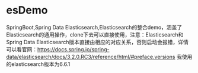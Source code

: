 # esDemo
SpringBoot,Spring Data Elasticsearch,Elasticsearch的整合demo，涵盖了Elasticsearch的通用操作，clone下去可以直接使用，注意：Elasticsearch和Spring Data Elasticsearch版本直接由相应的对应关系，否则启动会报错，详情可以看官网：https://docs.spring.io/spring-data/elasticsearch/docs/3.2.0.RC3/reference/html/#preface.versions 我使用的elasticsearch版本为6.6.1
